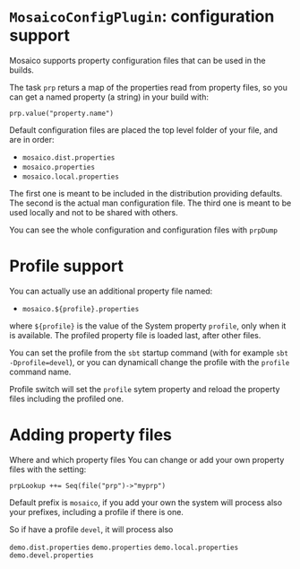 # `MosaicoConfigPlugin`: configuration support

Mosaico supports property configuration files that can be used in the builds.

The task `prp` returs a map of the properties read from property files, 
so you can get a named property (a string) in your build with:

`prp.value("property.name")`

Default configuration files are placed the top level folder of your file, 
and are in order:

- `mosaico.dist.properties`
- `mosaico.properties`
- `mosaico.local.properties`

The first one is meant to be included in the distribution providing defaults.
The second is the actual man configuration file.
The third one is meant to be used locally and not to be shared with others.

You can see the whole configuration and configuration files with `prpDump`

# Profile support

You can actually use an additional property file named:

- `mosaico.${profile}.properties`

where `${profile}` is the value of the System property `profile`,
only when it is available. The profiled property file is loaded last, after other files.
 
You can set the profile from the `sbt` startup command (with for example `sbt -Dprofile=devel`),
or you can dynamicall change the profile with the `profile` command name.

Profile switch will set the `profile` sytem property and reload the property files including the profiled one.

# Adding property files

Where and which property files 
You can change or add your own property files with the setting:

```
prpLookup ++= Seq(file("prp")->"myprp")
```

Default prefix is `mosaico`, if you add your own the system will process 
also your prefixes, including a profile if there is one. 

So if have a profile `devel`,  it will process also

`demo.dist.properties`
`demo.properties`
`demo.local.properties`
`demo.devel.properties`
